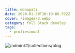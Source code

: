 ```yaml
---
title: monapati
date: 2020-01-30T10:10:00.792Z
cover: /images/3.webp
category: full Stack develop
tags:
  - profiesinoal
---
```

![/admin/#/collections/blog](/images/3.webp "Glass")
